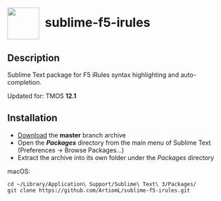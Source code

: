 # <img align="center" src="Icons/sublime.ico" height="72">&nbsp;&nbsp;sublime-f5-irules


## Description

Sublime Text package for F5 iRules syntax highlighting and auto-completion.

Updated for: TMOS **12.1**

## Installation

* [Download](https://github.com/ArtiomL/sublime-f5-irules/archive/master.zip) the **master** branch archive
* Open the **_Packages_** directory from the main menu of Sublime Text (Preferences → Browse Packages...)
* Extract the archive into its own folder under the _Packages_ directory


macOS:

```
cd ~/Library/Application\ Support/Sublime\ Text\ 3/Packages/
git clone https://github.com/ArtiomL/sublime-f5-irules.git
```
